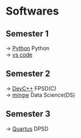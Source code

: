 # Softwares 

## Semester 1
  -> [Python](https://www.python.org/downloads/) Python<br>
  -> [vs code](https://code.visualstudio.com/download)<br>

## Semester 2
  -> [DevC++](https://sourceforge.net/projects/orwelldevcpp/) FPSD(C)<br>
  -> [mingw](https://sourceforge.net/projects/mingw/) Data Science(DS)<br>
## Semester 3
  -> [Quartus](https://drive.google.com/drive/folders/1e_Yc1MO5Dt27wSM18jYi1vjcFGEhL2_W?usp=sharing) DPSD<br>
